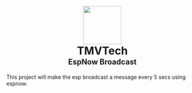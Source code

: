 <h1 align="center">
  <br>
  <a href="https://www.tmvtech.com/">
    <img width=100px height=100px src="https://www.tmvtech.com/wp-content/uploads/2024/05/net.svg">
  </a>
  <br>
    <b>TMVTech</b>
  <br>
  <sub><sup><b>EspNow Broadcast</b></sup></sub>
  <br>
</h1>

This project will make the esp broadcast a message every 5 secs using espnow.
